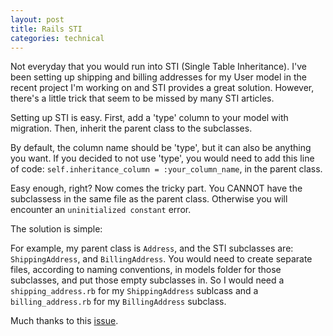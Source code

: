 ```yaml
---
layout: post
title: Rails STI
categories: technical
---
```

Not everyday that you would run into STI (Single Table Inheritance). I've been setting up shipping and billing addresses for my User model in the recent project I'm working on and STI provides a great solution. However, there's a little trick that seem to be missed by many STI articles.

Setting up STI is easy. First, add a 'type' column to your model with migration. Then, inherit the parent class to the subclasses.

By default, the column name should be 'type', but it can also be anything you want. If you decided to not use 'type', you would need to add this line of code: `self.inheritance_column = :your_column_name`, in the parent class.

Easy enough, right? Now comes the tricky part. You CANNOT have the subclassess in the same file as the parent class. Otherwise you will encounter an `uninitialized constant` error.

The solution is simple:

For example, my parent class is `Address`, and the STI subclasses are: `ShippingAddress`, and `BillingAddress`. You would need to create separate files, according to naming conventions, in models folder for those subclasses, and put those empty subclasses in. So I would need a `shipping_address.rb` for my `ShippingAddress` sublcass and a `billing_address.rb` for my `BillingAddress` subclass.

Much thanks to this [issue](https://github.com/sferik/rails_admin/issues/361).